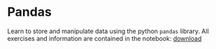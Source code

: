 # Pandas

Learn to store and manipulate data using the python `pandas` library. All exercises and information are contained in the notebook:  [download](../downloads/pandas_v2.2.zip)
